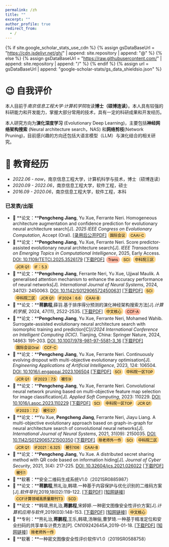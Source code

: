 ```yaml
---
permalink: /zh
title: ""
excerpt: ""
author_profile: true
redirect_from: 
  - /
---
```


{% if site.google_scholar_stats_use_cdn %}
{% assign gsDataBaseUrl = "https://cdn.jsdelivr.net/gh/" | append: site.repository | append: "@" %}
{% else %}
{% assign gsDataBaseUrl = "https://raw.githubusercontent.com/" | append: site.repository | append: "/" %}
{% endif %}
{% assign url = gsDataBaseUrl | append: "google-scholar-stats/gs_data_shieldsio.json" %}

<style>
.tag {
    background-color: #FFD88E; /* 淡橘红色背景 */
    color: black; /* 黑色字体 */
    padding: 3px 6px; /* 更小的内边距 */
    border-radius: 10px; /* 圆角 */
    font-size: 12px; /* 更小的字体大小 */
    display: inline-block; /* 允许在文本后方 */
    margin-left: 5px; /* 标签与文本之间的间距 */
}

.tagh {
    background-color: #FFB9A2; /* 淡橘红色背景 */
    color: black; /* 黑色字体 */
    padding: 3px 6px; /* 更小的内边距 */
    border-radius: 10px; /* 圆角 */
    font-size: 12px; /* 更小的字体大小 */
    display: inline-block; /* 允许在文本后方 */
    margin-left: 5px; /* 标签与文本之间的间距 */
}
</style>

<span class='anchor' id='about-me'></span>
# 😉 自我评价

本人目前于*南京信息工程大学·计算机学院*攻读**博士（硕博连读）**。本人具有较强的科研能力和开发能力，掌握大部分常用的技术，具有一定的科研成果和开发经历。

本人研究方向为**演化深度学习** (Evolutionary Deep Learning)，主要包括**神经网络架构搜索** (Neural architecture search，NAS) 和**网络剪枝**(Network Pruning)，目前感兴趣的方向还包括大语言模型（LLM）与演化结合的相关研究。


<span class='anchor' id='-educations'></span>
# 📖 教育经历
- *2022.06 - now*，南京信息工程大学，计算机科学与技术，博士（硕博连读）
- *2020.09 - 2022.06*，南京信息工程大学，软件工程，硕士 
- *2016.09 - 2020.06*，南京信息工程大学，软件工程，本科



### 已发表/出版
- 📜 **论文：****Pengcheng Jiang**, Yu Xue, Ferrante Neri. Homogeneous architecture augmentation and confidence prediction for evolutionary neural architecture search[J]. *2025 IEEE Congress on Evolutionary Computation*, Accept (Oral). [[录用后公开PDF]](#)<span class="tag">国际会议</span><span class="tag">CAAI-C</span>
- 📜 **论文：****Pengcheng Jiang**, Yu Xue, Ferrante Neri. Score predictor-assisted evolutionary neural architecture search[J]. *IEEE Transactions on Emerging Topics in Computational Intelligence*, 2025, Early Access. [DOI: 10.1109/TETCI.2025.3526179](https://doi.org/10.1109/TETCI.2025.3526179) [[下载PDF]](./files/paper/TETCI-2025.pdf)<span class="tagh">Trans</span><span class="tag">SCI</span><span class="tag">中科院三区</span><span class="tag">JCR Q1</span><span class="tag">IF：5.3</span>
- 📜 **论文：****Pengcheng Jiang**, Ferrante Neri, Yu Xue, Ujjwal Maulik. A generalised attention mechanism to enhance the accuracy performance of neural networks[J]. *International Journal of Neural Systems*, 2024, 34(12): 2450063. [DOI: 10.1142/S0129065724500631](https://doi.org/10.1142/S0129065724500631) [[下载PDF]](./files/paper/IJNS-2024.pdf)<span class="tag">SCI</span><span class="tag">中科院二区</span><span class="tag">JCR Q1</span><span class="tag">IF2024：6.6</span><span class="tag">CAAI-B</span>
- 📜 **论文：****蒋鹏程**,薛羽.基于排序得分预测的演化神经架构搜索方法[J].*计算机学报*, 2024, 47(11), 2522-2535. [[下载PDF]](./files/paper/cjc-202411.pdf)<span class="tag">中文核心</span><span class="tagh">CCF-A</span>
- 📜 **论文：****Pengcheng Jiang**, Yu Xue, Ferrante Neri, Mohamed Wahib. Surrogate-assisted evolutionary neural architecture search with isomorphic training and prediction[C]//*2024 International Conference on Intelligent Computing (ICIC)*. Tianjing, China: Springer Nature, 2024, 14863: 191–203. [DOI: 10.1007/978-981-97-5581-3_16](https://doi.org/10.1007/978-981-97-5581-3_16) [[下载PDF]](./files/paper/ICIC-2024.pdf)<span class="tag">国际会议Oral</span><span class="tag">CCF-C</span>
- 📜 **论文：****Pengcheng Jiang**, Yu Xue, Ferrante Neri. Continuously evolving dropout with multi-objective evolutionary optimisation[J]. *Engineering Applications of Artificial Intelligence*, 2023, 124: 106504. [DOI: 10.1016/j.engappai.2023.106504](https://doi.org/10.1016/j.engappai.2023.106504) [[下载PDF]](./files/paper/EAAI-2023.pdf)<span class="tag">SCI</span><span class="tag">中科院一区TOP</span><span class="tag">JCR Q1</span><span class="tag">IF2023：7.5</span><span class="tag">被引9</span>
- 📜 **论文：****Pengcheng Jiang**, Yu Xue, Ferrante Neri. Convolutional neural network pruning based on multi-objective feature map selection for image classification[J]. *Applied Soft Computing*, 2023: 110229. [DOI: 10.1016/j.asoc.2023.110229](https://doi.org/10.1016/j.asoc.2023.110229) [[下载PDF]](./files/paper/ASOC-2023.pdf)<span class="tag">SCI</span><span class="tag">中科院一区TOP</span><span class="tag">JCR Q1</span><span class="tag">IF2023：7.2</span><span class="tag">被引27</span>
- 📜 **论文：**Yu Xue, **Pengcheng Jiang**, Ferrante Neri, Jiayu Liang. A multi-objective evolutionary approach based on graph-in-graph for neural architecture search of convolutional neural networks[J]. *International Journal of Neural Systems*, 2021, 31(09): 2150035. [DOI: 10.1142/S0129065721500350](https://doi.org/10.1142/S0129065721500350) [[下载PDF]](./files/paper/IJNS-2021.pdf)<span class="tag">除老师外一作</span><span class="tag">SCI</span><span class="tag">中科院二区</span><span class="tag">JCR Q1</span><span class="tag">IF2021：6.325</span><span class="tag">被引106</span><span class="tag">CAAI-B</span>
- 📜 **论文：****Pengcheng Jiang**, Yu Xue. A distributed secret sharing method with QR code based on information hiding[J]. *Journal of Cyber Security*, 2021, 3(4): 217-225. [DOI: 10.32604/jcs.2021.026022](https://doi.org/10.32604/jcs.2021.026022) [[下载PDF]](./files/paper/JCC-2022.pdf)<span class="tag">被引1</span>
- 📰 **软著：**安全二维码生成系统V1.0（2021SR0885987）
- 📜 **论文：****蒋鹏程**,熊礼治,韩啸.一种基于内容保护与优化识别的二维码方案[J].*软件导刊*,2019,18(02):119-122. [[下载PDF]](./files/paper/SoftwareGuide-2019.pdf) [[知网链接]](https://kns.cnki.net/kcms2/article/abstract?v=YoFA4grnCX4wQYh6LuLmGYuLa1BxBkb1fndLONcISVT6xQjZ2ehzb07VH4dlH6qU55qtfZOmI_7nJUZBRhg9pJkPuhodvDWKt5Hu2g6ptgvHWFVWO5AkTwzDm89Lip7CLVjmveick9ctD47fOuQ-bg==)<span class="tag">CCF计算领域高质量期刊T3</span><span class="tag">SCD</span>
- 📜 **论文：**韩啸,熊礼治,**蒋鹏程**,宋婷婷.一种密文图像安全性评价方案[J].*计算机应用与软件*,2019(03):148-153. [[下载PDF]](./files/paper/CAS-2019.pdf) [[知网链接]](https://kns.cnki.net/kcms2/article/abstract?v=YoFA4grnCX7wc9Xnndm6XwTtFTGEnh4EcMDP_MtedNKyvw9NgNY-xb6ALV4kk3MRqBkT4pYZv_zUvdsEK2T8XdrY-juzvmV_PA4JkNKfQ2DkGK6-PK8OiHs5ZvzuWu3ilNpLp1fY0mHDN11nCwoQ1g==)<span class="tag">中文核心</span>
- 📑 **专利：**熊礼治,**蒋鹏程**,王乐,韩啸,汤琳俪,曹梦琦.一种基于精准定位和安全扫码的共享单车计费方法[P]. CN109242645A,2019-01-18. [[下载PDF]](./files/paper/patent-2019.pdf) [[知网链接]](https://kns.cnki.net/kcms2/article/abstract?v=YoFA4grnCX4lF5iSTPVzIEftr2rGq8LgeLAfR4A01oifAMSPEG1NWqqEeq60hHNI3mM5gKIu1qyUc77LtO8djxmJS4KW-CuvWzPFDGARfD6wgdlrqPZP7yY4d28Lk9WiGj_XtaQDdCw=)<span class="tag">除老师外一作</span>
- 📰 **软著：**一种密文图像安全性评价软件V1.0（2019SR0588758）
